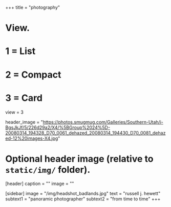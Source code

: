 +++
title = "photography"

# View.
#   1 = List
#   2 = Compact
#   3 = Card
view = 3

header_image = "https://photos.smugmug.com/Galleries/Southern-Utah/i-BgsJkJf/5/226d29a2/X4/%5BGroup%2024%5D-20080314_194328_D70_0061_dehazed_20080314_194430_D70_0081_dehazed-12%20images-X4.jpg"

# Optional header image (relative to `static/img/` folder).
[header]
  caption = ""
  image = ""


[sidebar]
  image = "/img/headshot_badlands.jpg"
  text = "russell j. hewett"
  subtext1 = "panoramic photographer"
  subtext2 = "from time to time"
+++
